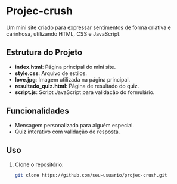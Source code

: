 # Projec-crush

Um mini site criado para expressar sentimentos de forma criativa e carinhosa, utilizando HTML, CSS e JavaScript.

## Estrutura do Projeto

- **index.html**: Página principal do mini site.
- **style.css**: Arquivo de estilos.
- **love.jpg**: Imagem utilizada na página principal.
- **resultado_quiz.html**: Página de resultado do quiz.
- **script.js**: Script JavaScript para validação do formulário.

## Funcionalidades

- Mensagem personalizada para alguém especial.
- Quiz interativo com validação de resposta.

## Uso

1. Clone o repositório:
   ```sh
   git clone https://github.com/seu-usuario/projec-crush.git
